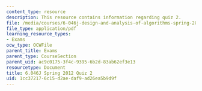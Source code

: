 ```yaml
---
content_type: resource
description: This resource contains information regarding quiz 2.
file: /media/courses/6-046j-design-and-analysis-of-algorithms-spring-2012/1cc372176c15d2aedaf9ad26ea5b9d9f_MIT6_046JS12_quiz2.pdf
file_type: application/pdf
learning_resource_types:
- Exams
ocw_type: OCWFile
parent_title: Exams
parent_type: CourseSection
parent_uid: ac9c0175-3f4c-9395-6b2d-83ab62ef3e13
resourcetype: Document
title: 6.046J Spring 2012 Quiz 2
uid: 1cc37217-6c15-d2ae-daf9-ad26ea5b9d9f
---
```

